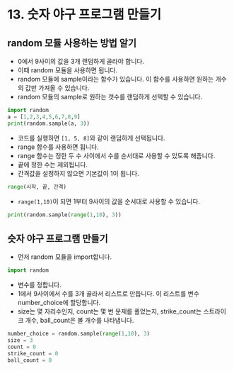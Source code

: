 # 13. 숫자 야구 프로그램 만들기
## random 모듈 사용하는 방법 알기
* 0에서 9사이의 값을 3개 랜덤하게 골라야 합니다.
* 이때 random 모듈을 사용하면 됩니다. 
* random 모듈에 sample이라는 함수가 있습니다. 이 함수를 사용하면 원하는 개수의 값만 가져올 수 있습니다. 
* random 모듈의 sample로 원하는 갯수를 랜덤하게 선택할 수 있습니다.
```python
import random
a = [1,2,3,4,5,6,7,8,9]
print(random.sample(a, 3))
```
* 코드를 실행하면 ```[1, 5, 8]```와 같이 랜덤하게 선택됩니다. 
* range 함수를 사용하면 됩니다. 
* range 함수는 정한 두 수 사이에서 수를 순서대로 사용할 수 있도록 해줍니다.
* 끝에 정한 수는 제외됩니다.
* 간격값을 설정하지 않으면 기본값이 1이 됩니다.
```python
range(시작, 끝, 간격)
```
* ```range(1,10)```이 되면 1부터 9사이의 값을 순서대로 사용할 수 있습니다.
```python
print(random.sample(range(1,10), 3))
```

## 슷자 야구 프로그램 만들기
* 먼저 random 모듈을 import합니다.
```python
import random
```
* 변수를 정합니다.
* 1에서 9사이에서 수를 3개 골라서 리스트로 만듭니다. 이 리스트를 변수 number_choice에 할당합니다.
* size는 몇 자리수인지, count는 몇 번 문제를 풀었는지,  strike_count는 스트라이크 개수, ball_count은 볼 개수를 나타냅니다. 
```python
number_choice = random.sample(range(1,10), 3)
size = 3
count = 0
strike_count = 0
ball_count = 0
```



